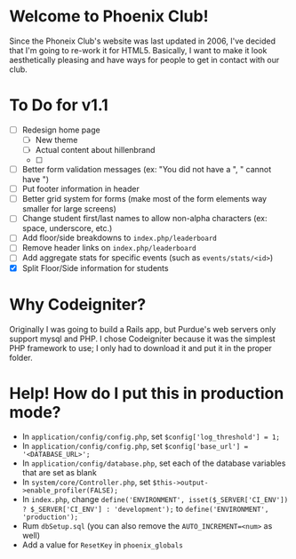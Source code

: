 # Welcome to Phoenix Club!
Since the Phoneix Club's website was last updated in 2006, I've decided that I'm going to re-work it for HTML5. Basically, I want to make it look aesthetically pleasing and have ways for people to get in contact with our club.

# To Do for v1.1
- [ ] Redesign home page
	- [ ] New theme
	- [ ] Actual content about hillenbrand
	- [ ] 
- [ ] Better form validation messages (ex: "You did not have a <field>", "<Field> cannot have <this>")
- [ ] Put footer information in header
- [ ] Better grid system for forms (make most of the form elements way smaller for large screens)
- [ ] Change student first/last names to allow non-alpha characters (ex: space, underscore, etc.)
- [ ] Add floor/side breakdowns to `index.php/leaderboard`
- [ ] Remove header links on `index.php/leaderboard`
- [ ] Add aggregate stats for specific events (such as `events/stats/<id>`)
- [X] Split Floor/Side information for students

# Why Codeigniter?
Originally I was going to build a Rails app, but Purdue's web servers only support mysql and PHP. I chose Codeigniter because it was the simplest PHP framework to use; I only had to download it and put it in the proper folder.

# Help! How do I put this in production mode?
- In `application/config/config.php`, set `$config['log_threshold'] = 1;`
- In `application/config/config.php`, set `$config['base_url'] = '<DATABASE_URL>';`
- In `application/config/database.php`, set each of the database variables that are set as blank
- In `system/core/Controller.php`, set `$this->output->enable_profiler(FALSE);`
- In `index.php`, change `define('ENVIRONMENT', isset($_SERVER['CI_ENV']) ? $_SERVER['CI_ENV'] : 'development');` to `define('ENVIRONMENT', 'production');`
- Rum `dbSetup.sql` (you can also remove the `AUTO_INCREMENT=<num>` as well)
- Add a value for `ResetKey` in `phoenix_globals`